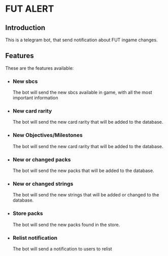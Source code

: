 # FUT ALERT

## Introduction

This is a telegram bot, that send notification about FUT ingame changes.

## Features

These are the features available:

- ### New sbcs

  The bot will send the new sbcs available in game, with all the most important information

- ### New card rarity

  The bot will send the new card rarity that will be added to the database.

- ### New Objectives/Milestones

  The bot will send the new card rarity that will be added to the database.

- ### New or changed packs

  The bot will send the new packs that will be added to the database.

- ### New or changed strings

  The bot will send the new strings that will be added or changed to the database.

- ### Store packs

  The bot will send the new packs found in the store.

- ### Relist notification
  The bot will send a notification to users to relist
